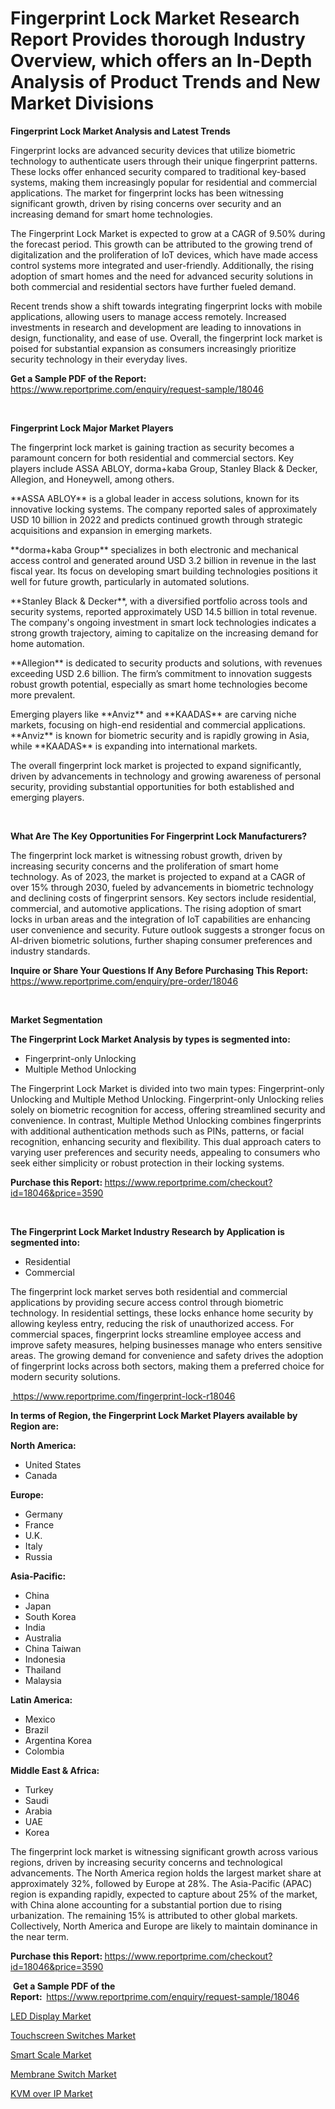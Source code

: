 <p><h1>Fingerprint Lock Market Research Report Provides thorough Industry Overview, which offers an In-Depth Analysis of Product Trends and New Market Divisions</h1></p><p><strong>Fingerprint Lock Market Analysis and Latest Trends</strong></p>
<p><p>Fingerprint locks are advanced security devices that utilize biometric technology to authenticate users through their unique fingerprint patterns. These locks offer enhanced security compared to traditional key-based systems, making them increasingly popular for residential and commercial applications. The market for fingerprint locks has been witnessing significant growth, driven by rising concerns over security and an increasing demand for smart home technologies.</p><p>The Fingerprint Lock Market is expected to grow at a CAGR of 9.50% during the forecast period. This growth can be attributed to the growing trend of digitalization and the proliferation of IoT devices, which have made access control systems more integrated and user-friendly. Additionally, the rising adoption of smart homes and the need for advanced security solutions in both commercial and residential sectors have further fueled demand.</p><p>Recent trends show a shift towards integrating fingerprint locks with mobile applications, allowing users to manage access remotely. Increased investments in research and development are leading to innovations in design, functionality, and ease of use. Overall, the fingerprint lock market is poised for substantial expansion as consumers increasingly prioritize security technology in their everyday lives.</p></p>
<p><strong>Get a Sample PDF of the Report:&nbsp;</strong> <a href="https://www.reportprime.com/enquiry/request-sample/18046?utm_campaign=1113&utm_medium=2&utm_source=Github&utm_content=ia&utm_term=18032025&utm_id=fingerprint-lock">https://www.reportprime.com/enquiry/request-sample/18046</a></p>
<p>&nbsp;</p>
<p><strong>Fingerprint Lock Major Market Players</strong></p>
<p><p>The fingerprint lock market is gaining traction as security becomes a paramount concern for both residential and commercial sectors. Key players include ASSA ABLOY, dorma+kaba Group, Stanley Black & Decker, Allegion, and Honeywell, among others.</p><p>**ASSA ABLOY** is a global leader in access solutions, known for its innovative locking systems. The company reported sales of approximately USD 10 billion in 2022 and predicts continued growth through strategic acquisitions and expansion in emerging markets.</p><p>**dorma+kaba Group** specializes in both electronic and mechanical access control and generated around USD 3.2 billion in revenue in the last fiscal year. Its focus on developing smart building technologies positions it well for future growth, particularly in automated solutions.</p><p>**Stanley Black & Decker**, with a diversified portfolio across tools and security systems, reported approximately USD 14.5 billion in total revenue. The company's ongoing investment in smart lock technologies indicates a strong growth trajectory, aiming to capitalize on the increasing demand for home automation.</p><p>**Allegion** is dedicated to security products and solutions, with revenues exceeding USD 2.6 billion. The firm’s commitment to innovation suggests robust growth potential, especially as smart home technologies become more prevalent.</p><p>Emerging players like **Anviz** and **KAADAS** are carving niche markets, focusing on high-end residential and commercial applications. **Anviz** is known for biometric security and is rapidly growing in Asia, while **KAADAS** is expanding into international markets.</p><p>The overall fingerprint lock market is projected to expand significantly, driven by advancements in technology and growing awareness of personal security, providing substantial opportunities for both established and emerging players.</p></p>
<p>&nbsp;</p>
<p><strong>What Are The Key Opportunities For Fingerprint Lock Manufacturers?</strong></p>
<p><p>The fingerprint lock market is witnessing robust growth, driven by increasing security concerns and the proliferation of smart home technology. As of 2023, the market is projected to expand at a CAGR of over 15% through 2030, fueled by advancements in biometric technology and declining costs of fingerprint sensors. Key sectors include residential, commercial, and automotive applications. The rising adoption of smart locks in urban areas and the integration of IoT capabilities are enhancing user convenience and security. Future outlook suggests a stronger focus on AI-driven biometric solutions, further shaping consumer preferences and industry standards.</p></p>
<p><strong>Inquire or Share Your Questions If Any Before Purchasing This Report:</strong> <a href="https://www.reportprime.com/enquiry/pre-order/18046?utm_campaign=1113&utm_medium=2&utm_source=Github&utm_content=ia&utm_term=18032025&utm_id=fingerprint-lock">https://www.reportprime.com/enquiry/pre-order/18046</a></p>
<p>&nbsp;</p>
<p><strong>Market Segmentation</strong></p>
<p><strong>The Fingerprint Lock Market Analysis by types is segmented into:</strong></p>
<p><ul><li>Fingerprint-only Unlocking</li><li>Multiple Method Unlocking</li></ul></p>
<p><p>The Fingerprint Lock Market is divided into two main types: Fingerprint-only Unlocking and Multiple Method Unlocking. Fingerprint-only Unlocking relies solely on biometric recognition for access, offering streamlined security and convenience. In contrast, Multiple Method Unlocking combines fingerprints with additional authentication methods such as PINs, patterns, or facial recognition, enhancing security and flexibility. This dual approach caters to varying user preferences and security needs, appealing to consumers who seek either simplicity or robust protection in their locking systems.</p></p>
<p><strong>Purchase this Report:&nbsp;</strong><a href="https://www.reportprime.com/checkout?id=18046&price=3590&utm_campaign=1113&utm_medium=2&utm_source=Github&utm_content=ia&utm_term=18032025&utm_id=fingerprint-lock">https://www.reportprime.com/checkout?id=18046&price=3590</a></p>
<p>&nbsp;</p>
<p><strong>The Fingerprint Lock Market Industry Research by Application is segmented into:</strong></p>
<p><ul><li>Residential</li><li>Commercial</li></ul></p>
<p><p>The fingerprint lock market serves both residential and commercial applications by providing secure access control through biometric technology. In residential settings, these locks enhance home security by allowing keyless entry, reducing the risk of unauthorized access. For commercial spaces, fingerprint locks streamline employee access and improve safety measures, helping businesses manage who enters sensitive areas. The growing demand for convenience and safety drives the adoption of fingerprint locks across both sectors, making them a preferred choice for modern security solutions.</p></p>
<p><a href="https://www.reportprime.com/fingerprint-lock-r18046?utm_campaign=1113&utm_medium=2&utm_source=Github&utm_content=ia&utm_term=18032025&utm_id=fingerprint-lock">&nbsp;https://www.reportprime.com/fingerprint-lock-r18046</a></p>
<p><strong>In terms of Region, the Fingerprint Lock Market Players available by Region are:</strong></p>
<p>
    <p> <strong> North America: </strong>
        <ul>
            <li>United States</li>
            <li>Canada</li>
        </ul>
        </p> 
    <p> <strong> Europe: </strong>
        <ul>
            <li>Germany</li>
            <li>France</li>
            <li>U.K.</li>
            <li>Italy</li>
            <li>Russia</li>
        </ul>
        </p> 
    <p> <strong> Asia-Pacific: </strong>
        <ul>
            <li>China</li>
            <li>Japan</li>
            <li>South Korea</li>
            <li>India</li>
            <li>Australia</li>
            <li>China Taiwan</li>
            <li>Indonesia</li>
            <li>Thailand</li>
            <li>Malaysia</li>
        </ul>
        </p> 
    <p> <strong> Latin America: </strong>
        <ul>
            <li>Mexico</li>
            <li>Brazil</li>
            <li>Argentina Korea</li>
            <li>Colombia</li>
        </ul>
        </p> 
    <p> <strong> Middle East & Africa: </strong>
        <ul>
            <li>Turkey</li>
            <li>Saudi</li>
            <li>Arabia</li>
            <li>UAE</li>
            <li>Korea</li>
        </ul>
    </p>
    </p>
<p><p>The fingerprint lock market is witnessing significant growth across various regions, driven by increasing security concerns and technological advancements. The North America region holds the largest market share at approximately 32%, followed by Europe at 28%. The Asia-Pacific (APAC) region is expanding rapidly, expected to capture about 25% of the market, with China alone accounting for a substantial portion due to rising urbanization. The remaining 15% is attributed to other global markets. Collectively, North America and Europe are likely to maintain dominance in the near term.</p></p>
<p><strong>Purchase this Report: </strong><a href="https://www.reportprime.com/checkout?id=18046&price=3590&utm_campaign=1113&utm_medium=2&utm_source=Github&utm_content=ia&utm_term=18032025&utm_id=fingerprint-lock">https://www.reportprime.com/checkout?id=18046&price=3590</a></p>
<p>&nbsp;<strong>Get a Sample PDF of the Report:&nbsp;&nbsp;</strong><a href="https://www.reportprime.com/enquiry/request-sample/18046?utm_campaign=1113&utm_medium=2&utm_source=Github&utm_content=ia&utm_term=18032025&utm_id=fingerprint-lock">https://www.reportprime.com/enquiry/request-sample/18046</a></p>
<p><strong></strong></p>
<p><p><a href="https://github.com/lizonbochil23/Market-Research-Report-List-1/blob/main/led-display-market.md?utm_campaign=1113&utm_medium=2&utm_source=Github&utm_content=ia&utm_term=18032025&utm_id=fingerprint-lock">LED Display Market</a></p><p><a href="https://github.com/naomaroaoonv/Market-Research-Report-List-1/blob/main/touchscreen-switches-market.md?utm_campaign=1113&utm_medium=2&utm_source=Github&utm_content=ia&utm_term=18032025&utm_id=fingerprint-lock">Touchscreen Switches Market</a></p><p><a href="https://github.com/rrosasdaunas/Market-Research-Report-List-1/blob/main/smart-scale-market.md?utm_campaign=1113&utm_medium=2&utm_source=Github&utm_content=ia&utm_term=18032025&utm_id=fingerprint-lock">Smart Scale Market</a></p><p><a href="https://github.com/zoccohaniech/Market-Research-Report-List-1/blob/main/membrane-switch-market.md?utm_campaign=1113&utm_medium=2&utm_source=Github&utm_content=ia&utm_term=18032025&utm_id=fingerprint-lock">Membrane Switch Market</a></p><p><a href="https://github.com/ancsyanagha/Market-Research-Report-List-1/blob/main/kvm-over-ip-market.md?utm_campaign=1113&utm_medium=2&utm_source=Github&utm_content=ia&utm_term=18032025&utm_id=fingerprint-lock">KVM over IP Market</a></p></p>